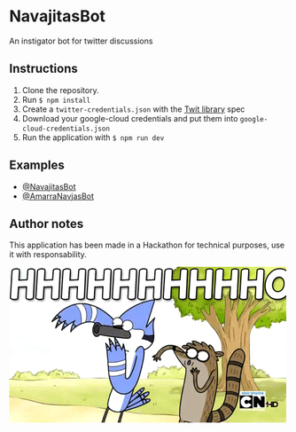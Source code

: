 # NavajitasBot

An instigator bot for twitter discussions

## Instructions

1. Clone the repository.
2. Run `$ npm install`
3. Create a `twitter-credentials.json` with the [Twit library](https://github.com/ttezel/twit) spec
4. Download your google-cloud credentials and put them into `google-cloud-credentials.json`
5. Run the application with `$ npm run dev`

## Examples

- [@NavajitasBot](https://twitter.com/NavajitasBot/with_replies)
- [@AmarraNavjasBot](https://twitter.com/amarranavjasbot/with_replies)

## Author notes
This application has been made in a Hackathon for technical purposes, use it with responsability. 


![Ohh](https://raw.githubusercontent.com/sirgalleto/navajitasbot/master/reactions/ohhhh.gif)
